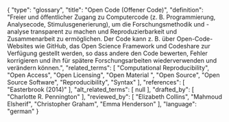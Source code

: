 {
    "type": "glossary",
    "title": "Open Code (Offener Code)",
    "definition": "Freier und öffentlicher Zugang zu Computercode (z. B. Programmierung, Analysecode, Stimulusgenerierung), um die Forschungsmethodik und -analyse transparent zu machen und Reproduzierbarkeit und Zusammenarbeit zu ermöglichen. Der Code kann z. B. über Open-Code-Websites wie GitHub, das Open Science Framework und Codeshare zur Verfügung gestellt werden, so dass andere den Code bewerten, Fehler korrigieren und ihn für spätere Forschungsarbeiten wiederverwenden und verändern können.",
    "related_terms": [
        "Computational Reproducibility",
        "Open Access",
        "Open Licensing",
        "Open Material ",
        "Open Source",
        "Open Source Software",
        "Reproducibility",
        "Syntax"
    ],
    "references": [
        "Easterbrook (2014)"
    ],
    "alt_related_terms": [
        null
    ],
    "drafted_by": [
        "Charlotte R. Pennington"
    ],
    "reviewed_by": [
        "Elizabeth Collins",
        "Mahmoud Elsherif",
        "Christopher Graham",
        "Emma Henderson"
    ],
    "language": "german"
}
